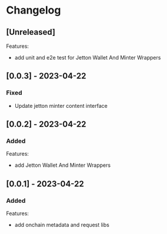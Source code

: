# Changelog

## [Unreleased]

Features:

- add unit and e2e test for Jetton Wallet And Minter Wrappers

## [0.0.3] - 2023-04-22

### Fixed

- Update jetton minter content interface

## [0.0.2] - 2023-04-22

### Added

Features:

- add Jetton Wallet And Minter Wrappers

## [0.0.1] - 2023-04-22

### Added

Features:

- add onchain metadata and request libs
